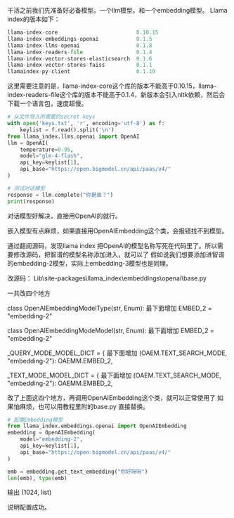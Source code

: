 干活之前我们先准备好必备模型。一个llm模型，和一个embedding模型。
Llama index的版本如下：

```python
llama-index-core                         0.10.15
llama-index-embeddings-openai            0.1.5
llama-index-llms-openai                  0.1.8
llama-index-readers-file                 0.1.4
llama-index-vector-stores-elasticsearch  0.1.6
llama-index-vector-stores-faiss          0.1.1
llamaindex-py-client                     0.1.19
```

这里需要注意的是，llama-index-core这个库的版本不能高于0.10.15，llama-index-readers-file这个库的版本不能高于0.1.4，新版本会引入nltk依赖，然后会下载一个语言包，速度超慢。


```python
# 从文件导入所需要的secret keys
with open('keys.txt', 'r', encoding='utf-8') as f:  
    keylist = f.read().split('\n')
from llama_index.llms.openai import OpenAI
llm = OpenAI(
    temperature=0.95,
    model="glm-4-flash",
    api_key=keylist[1],
    api_base="https://open.bigmodel.cn/api/paas/v4/"
)

# 测试对话模型
response = llm.complete("你是谁？")
print(response)
```

对话模型好解决，直接用OpenAI的就行。


嵌入模型有点麻烦，如果直接用OpenAIEmbedding这个类，会报错找不到模型。

通过翻阅源码，发现llama index 把OpenAI的模型名称写死在代码里了。所以需要修改源码，把智谱的模型名称添加进入，就可以了
假如说我们想要添加进智谱的embedding-2模型，实际上embedding-3模型也是同理。

改源码：
Lib\site-packages\llama_index\embeddings\openai\base.py

一共改四个地方

class OpenAIEmbeddingModelType(str, Enum):
最下面增加 
EMBED_2 = "embedding-2"

class OpenAIEmbeddingModeModel(str, Enum):
最下面增加 
EMBED_2 = "embedding-2"

_QUERY_MODE_MODEL_DICT = {
最下面增加 
(OAEM.TEXT_SEARCH_MODE, "embedding-2"): OAEMM.EMBED_2,
    
_TEXT_MODE_MODEL_DICT = {
最下面增加 
(OAEM.TEXT_SEARCH_MODE, "embedding-2"): OAEMM.EMBED_2,

改了上面这四个地方，再调用OpenAIEmbedding这个类，就可以正常使用了
如果怕麻烦，也可以用教程里附的base.py 直接替换。


```python
# 配置Embedding模型
from llama_index.embeddings.openai import OpenAIEmbedding
embedding = OpenAIEmbedding(
    model="embedding-2",
    api_key=keylist[1],
    api_base="https://open.bigmodel.cn/api/paas/v4/"
)

emb = embedding.get_text_embedding("你好呀呀")
len(emb), type(emb)
```
输出 (1024, list)

说明配置成功。

